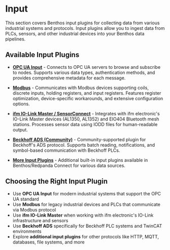 # Input

This section covers Benthos input plugins for collecting data from various industrial systems and protocols. Input plugins allow you to ingest data from PLCs, sensors, and other industrial devices into your Benthos data pipelines.

## Available Input Plugins

- **[OPC UA Input](opc-ua-input.md)** - Connects to OPC UA servers to browse and subscribe to nodes. Supports various data types, authentication methods, and provides comprehensive metadata for each message.

- **[Modbus](modbus.md)** - Communicates with Modbus devices supporting coils, discrete inputs, holding registers, and input registers. Features register optimization, device-specific workarounds, and extensive configuration options.

- **[ifm IO-Link Master / SensorConnect](ifm-io-link-master-sensorconnect.md)** - Integrates with ifm electronic's IO-Link Master devices (AL1350, AL1352) and EIO404 Bluetooth mesh stations. Processes sensor data using IODD files for human-readable output.

- **[Beckhoff ADS (Community)](beckhoff-ads-community.md)** - Community-supported plugin for Beckhoff's ADS protocol. Supports batch reading, notifications, and symbol-based communication with Beckhoff PLCs.

- **[More Input Plugins](https://docs.redpanda.com/redpanda-connect/components/inputs/about/)** - Additional built-in input plugins available in Benthos/Redpanda Connect for various data sources.

## Choosing the Right Input Plugin

- Use **OPC UA Input** for modern industrial systems that support the OPC UA standard
- Use **Modbus** for legacy industrial devices and PLCs that communicate via Modbus protocol
- Use **ifm IO-Link Master** when working with ifm electronic's IO-Link infrastructure and sensors
- Use **Beckhoff ADS** specifically for Beckhoff PLC systems and TwinCAT environments
- Explore **additional input plugins** for other protocols like HTTP, MQTT, databases, file systems, and more

